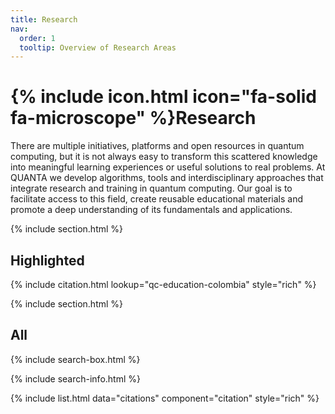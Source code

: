 ```yaml
---
title: Research
nav:
  order: 1
  tooltip: Overview of Research Areas
---
```


# {% include icon.html icon="fa-solid fa-microscope" %}Research

There are multiple initiatives, platforms and open resources in quantum computing, but it is not always easy to transform this scattered knowledge into meaningful learning experiences or useful solutions to real problems. At QUANTA we develop algorithms, tools and interdisciplinary approaches that integrate research and training in quantum computing. Our goal is to facilitate access to this field, create reusable educational materials and promote a deep understanding of its fundamentals and applications.

{% include section.html %}

## Highlighted

{% include citation.html lookup="qc-education-colombia" style="rich" %}

{% include section.html %}

## All

{% include search-box.html %}

{% include search-info.html %}

{% include list.html data="citations" component="citation" style="rich" %}
